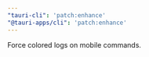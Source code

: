 ```yaml
---
"tauri-cli": 'patch:enhance'
"@tauri-apps/cli": 'patch:enhance'
---
```


Force colored logs on mobile commands.
